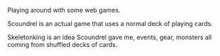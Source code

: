 Playing around with some web games. 

Scoundrel is an actual game that uses a normal deck of playing cards. 

Skeletonking is an idea Scoundrel gave me, events, gear, monsters all coming from shuffled decks of cards.
